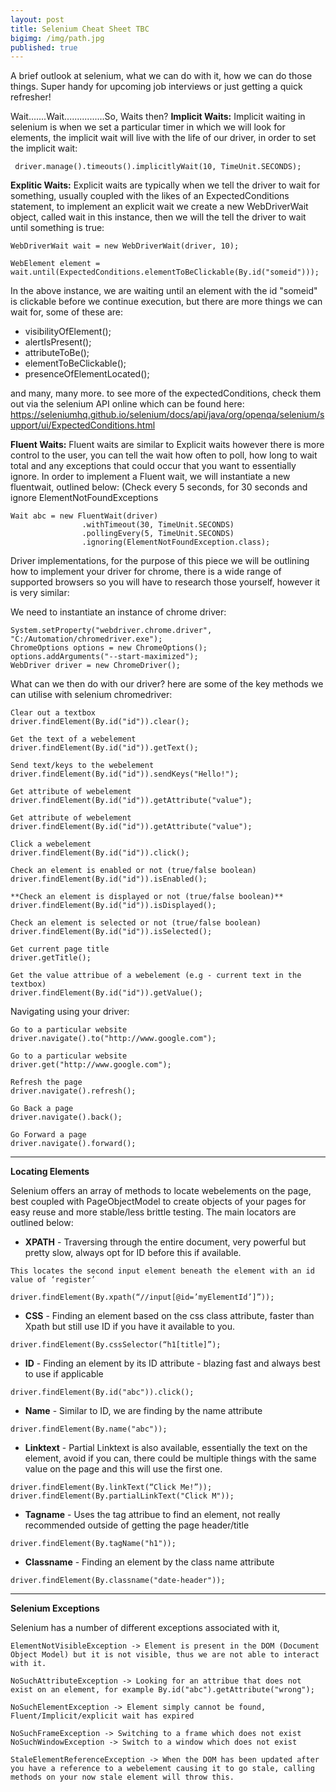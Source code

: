 ```yaml
---
layout: post
title: Selenium Cheat Sheet TBC
bigimg: /img/path.jpg
published: true
---
```

A brief outlook at selenium, what we can do with it, how we can do those things.  Super handy for upcoming job interviews or just getting a quick refresher!

Wait.......Wait................So, Waits then?
**Implicit Waits:** Implicit waiting in selenium is when we set a particular timer in which we will look for elements, the implicit wait will live with the life of our driver, in order to set the implicit wait:

```
 driver.manage().timeouts().implicitlyWait(10, TimeUnit.SECONDS);
```

**Explitic Waits:** Explicit waits are typically when we tell the driver to wait for something, usually coupled with the likes of an ExpectedConditions statement, to implement an explicit wait we create a new WebDriverWait object, called wait in this instance, then we will the tell the driver to wait until something is true:

```
WebDriverWait wait = new WebDriverWait(driver, 10);

WebElement element = wait.until(ExpectedConditions.elementToBeClickable(By.id("someid")));
```

In the above instance, we are waiting until an element with the id "someid" is clickable before we continue execution, but there are more things we can wait for, some of these are:

- visibilityOfElement();
- alertIsPresent();
- attributeToBe();
- elementToBeClickable();
- presenceOfElementLocated();

and many, many more.  to see more of the expectedConditions, check them out via the selenium API online which can be found here:  https://seleniumhq.github.io/selenium/docs/api/java/org/openqa/selenium/support/ui/ExpectedConditions.html

**Fluent Waits:** Fluent waits are similar to Explicit waits however there is more control to the user, you can tell the wait how often to poll, how long to wait total and any exceptions that could occur that you want to essentially ignore.  In order to implement a Fluent wait, we will instantiate a new fluentwait, outlined below: (Check every 5 seconds, for 30 seconds and ignore ElementNotFoundExceptions

```
Wait abc = new FluentWait(driver)
				.withTimeout(30, TimeUnit.SECONDS)
				.pollingEvery(5, TimeUnit.SECONDS)
				.ignoring(ElementNotFoundException.class);
```

Driver implementations, for the purpose of this piece we will be outlining how to implement your driver for chrome, there is a wide range of supported browsers so you will have to research those yourself, however it is very similar:

We need to instantiate an instance of chrome driver:

```
System.setProperty("webdriver.chrome.driver", "C:/Automation/chromedriver.exe");
ChromeOptions options = new ChromeOptions();
options.addArguments("--start-maximized");
WebDriver driver = new ChromeDriver();
```

What can we then do with our driver? here are some of the key methods we can utilise with selenium chromedriver:

```
Clear out a textbox
driver.findElement(By.id("id")).clear();
```

``` 
Get the text of a webelement
driver.findElement(By.id("id")).getText();

```

```
Send text/keys to the webelement
driver.findElement(By.id("id")).sendKeys("Hello!");

```

``` 
Get attribute of webelement
driver.findElement(By.id("id")).getAttribute("value");

```

``` 
Get attribute of webelement
driver.findElement(By.id("id")).getAttribute("value");

```

``` 
Click a webelement
driver.findElement(By.id("id")).click();

```

``` 
Check an element is enabled or not (true/false boolean)
driver.findElement(By.id("id")).isEnabled();

```

``` 
**Check an element is displayed or not (true/false boolean)**
driver.findElement(By.id("id")).isDisplayed();

```

```
Check an element is selected or not (true/false boolean)
driver.findElement(By.id("id")).isSelected();

```

``` 
Get current page title
driver.getTitle();

```

``` 
Get the value attribue of a webelement (e.g - current text in the textbox)
driver.findElement(By.id("id")).getValue();

```

Navigating using your driver:
``` 
Go to a particular website
driver.navigate().to("http://www.google.com");

```

``` 
Go to a particular website
driver.get("http://www.google.com");

```

``` 
Refresh the page
driver.navigate().refresh();

```

``` 
Go Back a page
driver.navigate().back();

```

``` 
Go Forward a page
driver.navigate().forward();

```

------------------------------------------------------------
**Locating Elements**

Selenium offers an array of methods to locate webelements on the page, best coupled with PageObjectModel to create objects of your pages for easy reuse and more stable/less brittle testing.  The main locators are outlined below:

- **XPATH** - Traversing through the entire document, very powerful but pretty slow, always opt for ID before this if available.

```
This locates the second input element beneath the element with an id value of ‘register’

driver.findElement(By.xpath(“//input[@id=’myElementId’]”));

```

- **CSS** - Finding an element based on the css class attribute, faster than Xpath but still use ID if you have it available to you.

```
driver.findElement(By.cssSelector(“h1[title]”);

```

- **ID** - Finding an element by its ID attribute - blazing fast and always best to use if applicable

```
driver.findElement(By.id("abc")).click();

```

- **Name** - Similar to ID, we are finding by the name attribute

```
driver.findElement(By.name("abc"));
```

-  **Linktext** - Partial Linktext is also available, essentially the text on the element, avoid if you can, there could be multiple things with the same value on the page and this will use the first one.

```
driver.findElement(By.linkText(“Click Me!”));
driver.findElement(By.partialLinkText("Click M"));

```

-  **Tagname** - Uses the tag attribue to find an element, not really recommended outside of getting the page header/title

```
driver.findElement(By.tagName("h1"));

```

- **Classname** - Finding an element by the class name attribute

```
driver.findElement(By.classname("date-header"));

```

--------------------------------------------------------------------------------
**Selenium Exceptions**

Selenium has a number of different exceptions associated with it,

```
ElementNotVisibleException -> Element is present in the DOM (Document Object Model) but it is not visible, thus we are not able to interact with it.

NoSuchAttributeException -> Looking for an attribue that does not exist on an element, for example By.id("abc").getAttribute("wrong");

NoSuchElementException -> Element simply cannot be found, Fluent/Implicit/explicit wait has expired

NoSuchFrameException -> Switching to a frame which does not exist
NoSuchWindowException -> Switch to a window which does not exist

StaleElementReferenceException -> When the DOM has been updated after you have a reference to a webelement causing it to go stale, calling methods on your now stale element will throw this.

```















